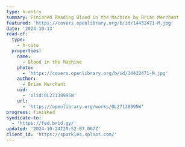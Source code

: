 ```yaml
---
type: h-entry
summary: Finished Reading Blood in the Machine by Brian Merchant
featured: 'https://covers.openlibrary.org/b/id/14432471-M.jpg'
date: '2024-10-13'
read-of:
  type:
    - h-cite
  properties:
    name:
      - Blood in the Machine
    photo:
      - 'https://covers.openlibrary.org/b/id/14432471-M.jpg'
    author:
      - Brian Merchant
    uid:
      - 'olid:OL27138995W'
    url:
      - 'https://openlibrary.org/works/OL27138995W'
progress: finished
syndicate-to:
  - 'https://fed.brid.gy/'
updated: '2024-10-24T20:52:07.067Z'
client_id: 'https://sparkles.sploot.com/'
---
```


